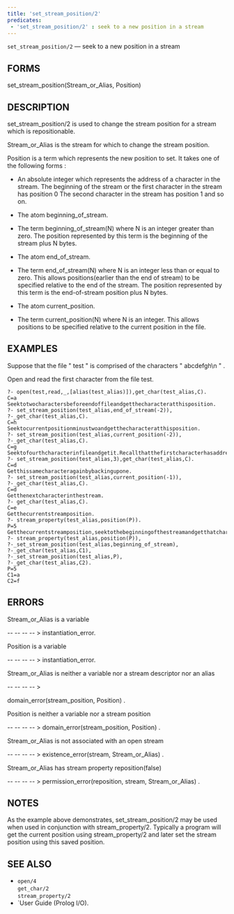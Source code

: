 ```yaml
---
title: 'set_stream_position/2'
predicates:
 - 'set_stream_position/2' : seek to a new position in a stream
---
```

`set_stream_position/2` — seek to a new position in a stream


## FORMS

set_stream_position(Stream_or_Alias, Position)


## DESCRIPTION

set_stream_position/2 is used to change the stream position for a stream which is repositionable.

Stream_or_Alias is the stream for which to change the stream position.

Position is a term which represents the new position to set. It takes one of the following forms :

- An absolute integer which represents the address of a character in the stream. The beginning of the stream or the first character in the stream has position 0 The second character in the stream has position 1 and so on.

- The atom
beginning_of_stream.

- The term beginning_of_stream(N) where N is an integer greater than zero. The position represented by this term is the beginning of the stream plus N bytes.

- The atom
end_of_stream.

- The term end_of_stream(N) where N is an integer less than or equal to zero. This allows positions(earlier than the end of stream) to be specified relative to the end of the stream. The position represented by this term is the end-of-stream position plus N bytes.

- The atom
current_position.

- The term current_position(N) where N is an integer. This allows positions to be specified relative to the current position in the file.


## EXAMPLES

Suppose that the file &quot; test &quot; is comprised of the characters &quot; abcdefgh\n &quot; .

Open and read the first character from the file test.

```
?- open(test,read,_,[alias(test_alias)]),get_char(test_alias,C).
C=a
Seektotwocharactersbeforeendoffileandgetthecharacteratthisposition.
?- set_stream_position(test_alias,end_of_stream(-2)),
?-_get_char(test_alias,C).
C=h
Seektocurrentpositionminustwoandgetthecharacteratthisposition.
?- set_stream_position(test_alias,current_position(-2)),
?-_get_char(test_alias,C).
C=g
Seektofourthcharacterinfileandgetit.Recallthatthefirstcharacterhasaddress0
?- set_stream_position(test_alias,3),get_char(test_alias,C).
C=d
Getthissamecharacteragainbybackingupone.
?- set_stream_position(test_alias,current_position(-1)),
?-_get_char(test_alias,C).
C=d
Getthenextcharacterinthestream.
?- get_char(test_alias,C).
C=e
Getthecurrentstreamposition.
?- stream_property(test_alias,position(P)).
P=5
Getthecurrentstreamposition,seektothebeginningofthestreamandgetthatcharacter,thenseekbacktotheoldpositionandgetthecharacteratthatposition.
?- stream_property(test_alias,position(P)),
?-_set_stream_position(test_alias,beginning_of_stream),
?-_get_char(test_alias,C1),
?-_set_stream_position(test_alias,P),
?-_get_char(test_alias,C2).
P=5
C1=a
C2=f
```

## ERRORS

Stream_or_Alias is a variable

-- -- -- -- &gt; instantiation_error.

Position is a variable

-- -- -- -- &gt; instantiation_error.

Stream_or_Alias is neither a variable nor a stream descriptor nor an alias

-- -- -- -- &gt;

domain_error(stream_position, Position) .

Position is neither a variable nor a stream position

-- -- -- -- &gt; domain_error(stream_position, Position) .

Stream_or_Alias is not associated with an open stream

-- -- -- -- &gt; existence_error(stream, Stream_or_Alias) .

Stream_or_Alias has stream property reposition(false)

-- -- -- -- &gt; permission_error(reposition, stream, Stream_or_Alias) .


## NOTES

As the example above demonstrates, set_stream_position/2 may be used when used in conjunction with stream_property/2. Typically a program will get the current position using stream_property/2 and later set the stream position using this saved position.


## SEE ALSO

- `open/4`  
`get_char/2`  
`stream_property/2`
- `User Guide (Prolog I/O).
